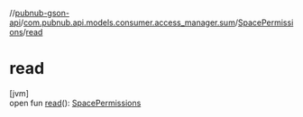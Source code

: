 //[pubnub-gson-api](../../../index.md)/[com.pubnub.api.models.consumer.access_manager.sum](../index.md)/[SpacePermissions](index.md)/[read](read.md)

# read

[jvm]\
open fun [read](read.md)(): [SpacePermissions](index.md)
